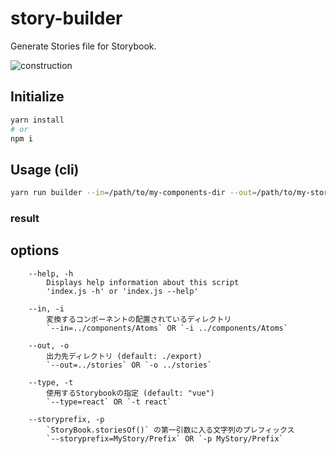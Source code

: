 story-builder
=====================

Generate Stories file for Storybook.

![construction](https://camo.githubusercontent.com/f51393d8ca19583234e82bd1f8cf8706a5874971/68747470733a2f2f6d656469612e67697068792e636f6d2f6d656469612f474e764f556742764c7a5677412f67697068792e676966)

## Initialize

```sh
yarn install
# or
npm i
```

## Usage (cli)

```sh
yarn run builder --in=/path/to/my-components-dir --out=/path/to/my-stories-dir
```

### result



## options

```
	--help, -h
		Displays help information about this script
		'index.js -h' or 'index.js --help'

	--in, -i
		変換するコンポーネントの配置されているディレクトリ
		`--in=../components/Atoms` OR `-i ../components/Atoms`

	--out, -o
		出力先ディレクトリ (default: ./export)
		`--out=../stories` OR `-o ../stories`

	--type, -t
		使用するStorybookの指定 (default: "vue")
		`--type=react` OR `-t react`

	--storyprefix, -p
		`StoryBook.storiesOf()` の第一引数に入る文字列のプレフィックス
		`--storyprefix=MyStory/Prefix` OR `-p MyStory/Prefix`
```